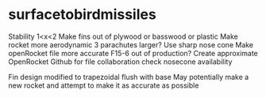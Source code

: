 # surfacetobirdmissiles

Stability 1<x<2
Make fins out of plywood or basswood or plastic
Make rocket more aerodynamic
3 parachutes larger?
Use sharp nose cone 
Make openRocket file more accurate
F15-6 out of production?
Create approximate OpenRocket 
Github for file collaboration
check nosecone availability

Fin design modified to trapezoidal flush with base
May potentially make a new rocket and attempt to make it as accurate as possible

